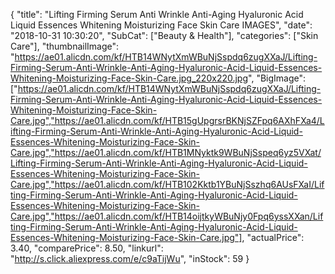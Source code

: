 {
	"title": "Lifting Firming Serum Anti Wrinkle Anti-Aging Hyaluronic Acid Liquid Essences Whitening Moisturizing Face Skin Care IMAGES",
	"date": "2018-10-31 10:30:20",
	"SubCat": ["Beauty & Health"],
	"categories": ["Skin Care"],
	"thumbnailImage": "https://ae01.alicdn.com/kf/HTB14WNytXmWBuNjSspdq6zugXXaJ/Lifting-Firming-Serum-Anti-Wrinkle-Anti-Aging-Hyaluronic-Acid-Liquid-Essences-Whitening-Moisturizing-Face-Skin-Care.jpg_220x220.jpg",
	"BigImage": ["https://ae01.alicdn.com/kf/HTB14WNytXmWBuNjSspdq6zugXXaJ/Lifting-Firming-Serum-Anti-Wrinkle-Anti-Aging-Hyaluronic-Acid-Liquid-Essences-Whitening-Moisturizing-Face-Skin-Care.jpg","https://ae01.alicdn.com/kf/HTB15gUpgrsrBKNjSZFpq6AXhFXa4/Lifting-Firming-Serum-Anti-Wrinkle-Anti-Aging-Hyaluronic-Acid-Liquid-Essences-Whitening-Moisturizing-Face-Skin-Care.jpg","https://ae01.alicdn.com/kf/HTB1MNyktk9WBuNjSspeq6yz5VXat/Lifting-Firming-Serum-Anti-Wrinkle-Anti-Aging-Hyaluronic-Acid-Liquid-Essences-Whitening-Moisturizing-Face-Skin-Care.jpg","https://ae01.alicdn.com/kf/HTB102Kktb1YBuNjSszhq6AUsFXaI/Lifting-Firming-Serum-Anti-Wrinkle-Anti-Aging-Hyaluronic-Acid-Liquid-Essences-Whitening-Moisturizing-Face-Skin-Care.jpg","https://ae01.alicdn.com/kf/HTB14oijtkyWBuNjy0Fpq6yssXXan/Lifting-Firming-Serum-Anti-Wrinkle-Anti-Aging-Hyaluronic-Acid-Liquid-Essences-Whitening-Moisturizing-Face-Skin-Care.jpg"],
	"actualPrice": 3.40,
	"comparePrice": 8.50,
	"linkurl": "http://s.click.aliexpress.com/e/c9aTijWu",
	"inStock": 59
}
